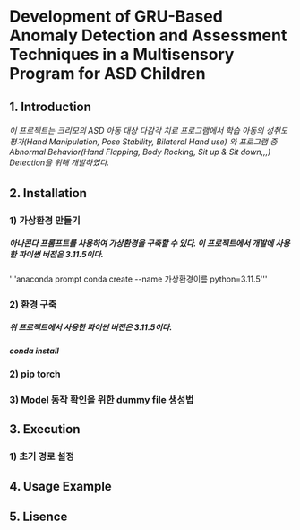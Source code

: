 # Development of GRU-Based Anomaly Detection and Assessment Techniques in a Multisensory Program for ASD Children

## 1. Introduction
###### 이 프로젝트는 크리모의 ASD 아동 대상 다감각 치료 프로그램에서 학습 아동의 성취도 평가(Hand Manipulation, Pose Stability, Bilateral Hand use) 와 프로그램 중 Abnormal Behavior(Hand Flapping, Body Rocking, Sit up & Sit down,,,) Detection을 위해 개발하였다.

## 2. Installation

### 1) 가상환경 만들기

##### 아나콘다 프롬프트를 사용하여 가상환경을 구축할 수 있다. 이 프로젝트에서 개발에 사용한 파이썬 버전은 3.11.5이다.

  '''anaconda prompt
conda create --name 가상환경이름 python=3.11.5'''

### 2) 환경 구축

##### 위 프로젝트에서 사용한 파이썬 버전은 3.11.5이다. 
  ##### conda install 

### 2) pip torch

### 3) Model 동작 확인을 위한 dummy file 생성법

## 3. Execution

### 1) 초기 경로 설정

## 4. Usage Example

## 5. Lisence

